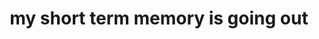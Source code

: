 ---
title: my short term memory is going out
but: the funny thing is
next: I only remember saying one thing
type: quote
---